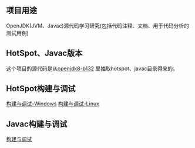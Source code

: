 ## 项目用途

OpenJDK(JVM、Javac)源代码学习研究(包括代码注释、文档、用于代码分析的测试用例) 


## HotSpot、Javac版本

这个项目的源代码是从[openjdk8-b132](http://hg.openjdk.java.net/jdk8/jdk8/tags)
里抽取hotspot、javac目录得来的。


## HotSpot构建与调试

[构建与调试-Windows](https://github.com/codefollower/OpenJDK-Research/blob/master/hotspot/my-docs/%E6%9E%84%E5%BB%BA%E4%B8%8E%E8%B0%83%E8%AF%95-Windows.md)
[构建与调试-Linux](https://github.com/codefollower/OpenJDK-Research/blob/master/hotspot/my-docs/%E6%9E%84%E5%BB%BA%E4%B8%8E%E8%B0%83%E8%AF%95-Linux.md)


## Javac构建与调试

[构建与调试](https://github.com/codefollower/OpenJDK-Research/blob/master/javac/my-docs/%E6%9E%84%E5%BB%BA%E4%B8%8E%E8%B0%83%E8%AF%95.md)
